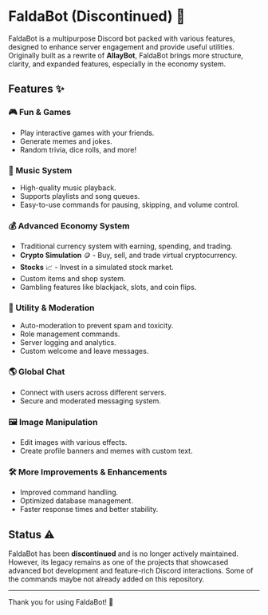 # FaldaBot (Discontinued) 🤖

FaldaBot is a multipurpose Discord bot packed with various features, designed to enhance server engagement and provide useful utilities. Originally built as a rewrite of **AllayBot**, FaldaBot brings more structure, clarity, and expanded features, especially in the economy system. 

## Features ✨

### 🎮 Fun & Games
- Play interactive games with your friends.
- Generate memes and jokes.
- Random trivia, dice rolls, and more!

### 🎵 Music System
- High-quality music playback.
- Supports playlists and song queues.
- Easy-to-use commands for pausing, skipping, and volume control.

### 💰 Advanced Economy System
- Traditional currency system with earning, spending, and trading.
- **Crypto Simulation** 🪙 - Buy, sell, and trade virtual cryptocurrency.
- **Stocks** 📈 - Invest in a simulated stock market.
- Custom items and shop system.
- Gambling features like blackjack, slots, and coin flips.

### 🔧 Utility & Moderation
- Auto-moderation to prevent spam and toxicity.
- Role management commands.
- Server logging and analytics.
- Custom welcome and leave messages.

### 🌎 Global Chat
- Connect with users across different servers.
- Secure and moderated messaging system.

### 🖼️ Image Manipulation
- Edit images with various effects.
- Create profile banners and memes with custom text.

### 🛠️ More Improvements & Enhancements
- Improved command handling.
- Optimized database management.
- Faster response times and better stability.

## Status ⚠️
FaldaBot has been **discontinued** and is no longer actively maintained. However, its legacy remains as one of the projects that showcased advanced bot development and feature-rich Discord interactions. Some of the commands maybe not already added on this repository.

---
Thank you for using FaldaBot! 🚀
